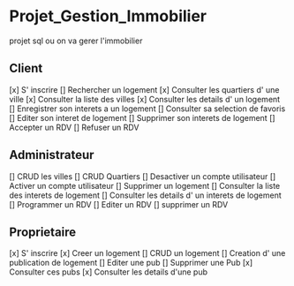 # Projet_Gestion_Immobilier

projet sql ou on va gerer l'immobilier

## Client

[x] S' inscrire
[] Rechercher un logement
[x] Consulter les quartiers d' une ville
[x] Consulter la liste des villes
[x] Consulter les details d' un logement
[] Enregistrer son interets a un logement
[] Consulter sa selection de favoris
[] Editer son interet de logement
[] Supprimer son interets de logement
[] Accepter un RDV
[] Refuser un RDV

## Administrateur

[] CRUD les villes
[] CRUD Quartiers
[] Desactiver un compte utilisateur
[] Activer un compte utilisateur
[] Supprimer un logement
[] Consulter la liste des interets de logement
[] Consulter les details d' un interets de logement
[] Programmer un RDV
[] Editer un RDV
[] supprimer un RDV

## Proprietaire

[x] S' inscrire
[x] Creer un logement
[] CRUD un logement
[] Creation d' une publication de logement
[] Editer une pub
[] Supprimer une Pub
[x] Consulter ces pubs
[x] Consulter les details d'une pub
